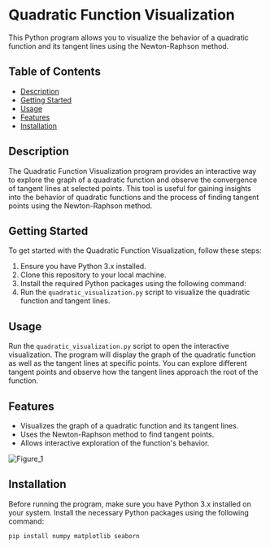 # Quadratic Function Visualization

This Python program allows you to visualize the behavior of a quadratic function and its tangent lines using the Newton-Raphson method.

## Table of Contents

- [Description](#description)
- [Getting Started](#getting-started)
- [Usage](#usage)
- [Features](#features)
- [Installation](#installation)

## Description

The Quadratic Function Visualization program provides an interactive way to explore the graph of a quadratic function and observe the convergence of tangent lines at selected points. This tool is useful for gaining insights into the behavior of quadratic functions and the process of finding tangent points using the Newton-Raphson method.

## Getting Started

To get started with the Quadratic Function Visualization, follow these steps:

1. Ensure you have Python 3.x installed.
2. Clone this repository to your local machine.
3. Install the required Python packages using the following command:
4. Run the `quadratic_visualization.py` script to visualize the quadratic function and tangent lines.

## Usage

Run the `quadratic_visualization.py` script to open the interactive visualization. The program will display the graph of the quadratic function as well as the tangent lines at specific points. You can explore different tangent points and observe how the tangent lines approach the root of the function.

## Features

- Visualizes the graph of a quadratic function and its tangent lines.
- Uses the Newton-Raphson method to find tangent points.
- Allows interactive exploration of the function's behavior.

![Figure_1](https://github.com/iamFury2K/Newton-Rapson-Method/assets/73428754/5e0fff27-fa86-4f70-ad62-5fc5e92dd7cd)


## Installation

Before running the program, make sure you have Python 3.x installed on your system. Install the necessary Python packages using the following command:

```bash
pip install numpy matplotlib seaborn
